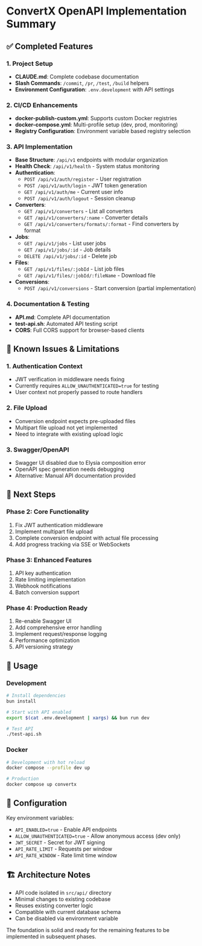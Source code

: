 # ConvertX OpenAPI Implementation Summary

## ✅ Completed Features

### 1. Project Setup
- **CLAUDE.md**: Complete codebase documentation
- **Slash Commands**: `/commit`, `/pr`, `/test`, `/build` helpers
- **Environment Configuration**: `.env.development` with API settings

### 2. CI/CD Enhancements
- **docker-publish-custom.yml**: Supports custom Docker registries
- **docker-compose.yml**: Multi-profile setup (dev, prod, monitoring)
- **Registry Configuration**: Environment variable based registry selection

### 3. API Implementation
- **Base Structure**: `/api/v1` endpoints with modular organization
- **Health Check**: `/api/v1/health` - System status monitoring
- **Authentication**: 
  - `POST /api/v1/auth/register` - User registration
  - `POST /api/v1/auth/login` - JWT token generation
  - `GET /api/v1/auth/me` - Current user info
  - `POST /api/v1/auth/logout` - Session cleanup
- **Converters**:
  - `GET /api/v1/converters` - List all converters
  - `GET /api/v1/converters/:name` - Converter details
  - `GET /api/v1/converters/formats/:format` - Find converters by format
- **Jobs**:
  - `GET /api/v1/jobs` - List user jobs
  - `GET /api/v1/jobs/:id` - Job details
  - `DELETE /api/v1/jobs/:id` - Delete job
- **Files**:
  - `GET /api/v1/files/:jobId` - List job files
  - `GET /api/v1/files/:jobId/:fileName` - Download file
- **Conversions**:
  - `POST /api/v1/conversions` - Start conversion (partial implementation)

### 4. Documentation & Testing
- **API.md**: Complete API documentation
- **test-api.sh**: Automated API testing script
- **CORS**: Full CORS support for browser-based clients

## 🚧 Known Issues & Limitations

### 1. Authentication Context
- JWT verification in middleware needs fixing
- Currently requires `ALLOW_UNAUTHENTICATED=true` for testing
- User context not properly passed to route handlers

### 2. File Upload
- Conversion endpoint expects pre-uploaded files
- Multipart file upload not yet implemented
- Need to integrate with existing upload logic

### 3. Swagger/OpenAPI
- Swagger UI disabled due to Elysia composition error
- OpenAPI spec generation needs debugging
- Alternative: Manual API documentation provided

## 🔮 Next Steps

### Phase 2: Core Functionality
1. Fix JWT authentication middleware
2. Implement multipart file upload
3. Complete conversion endpoint with actual file processing
4. Add progress tracking via SSE or WebSockets

### Phase 3: Enhanced Features
1. API key authentication
2. Rate limiting implementation
3. Webhook notifications
4. Batch conversion support

### Phase 4: Production Ready
1. Re-enable Swagger UI
2. Add comprehensive error handling
3. Implement request/response logging
4. Performance optimization
5. API versioning strategy

## 📝 Usage

### Development
```bash
# Install dependencies
bun install

# Start with API enabled
export $(cat .env.development | xargs) && bun run dev

# Test API
./test-api.sh
```

### Docker
```bash
# Development with hot reload
docker compose --profile dev up

# Production
docker compose up convertx
```

## 🔧 Configuration

Key environment variables:
- `API_ENABLED=true` - Enable API endpoints
- `ALLOW_UNAUTHENTICATED=true` - Allow anonymous access (dev only)
- `JWT_SECRET` - Secret for JWT signing
- `API_RATE_LIMIT` - Requests per window
- `API_RATE_WINDOW` - Rate limit time window

## 🏗️ Architecture Notes

- API code isolated in `src/api/` directory
- Minimal changes to existing codebase
- Reuses existing converter logic
- Compatible with current database schema
- Can be disabled via environment variable

The foundation is solid and ready for the remaining features to be implemented in subsequent phases.
